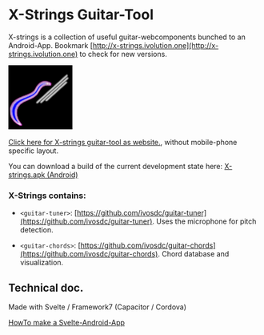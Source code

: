 # X-Strings Guitar-Tool
X-strings is a collection of useful guitar-webcomponents bunched to an Android-App.
Bookmark [http://x-strings.ivolution.one](http://x-strings.ivolution.one) to check for new versions.

![X-Strings Guitar-Tool](public/icons/128x128.png)

[Click here for X-strings guitar-tool as website.](https://ivosdc.github.io/guitar-tuner/dist "Guitar tuner Example"), without mobile-phone specific layout.


You can download a build of the current development state here:
[X-strings.apk (Android)](https://ivosdc.github.io/x-strings/build/x-strings.apk)



### X-Strings contains:

- `<guitar-tuner>`: [https://github.com/ivosdc/guitar-tuner](https://github.com/ivosdc/guitar-tuner). Uses the microphone for pitch detection.


- `<guitar-chords>`: [https://github.com/ivosdc/guitar-chords](https://github.com/ivosdc/guitar-chords). Chord database and visualization.


## Technical doc.
Made with Svelte / Framework7 (Capacitor / Cordova)

[HowTo make a Svelte-Android-App](./HowToSvelteAndroidApp "HowTo make a Svelte-Android-App")
